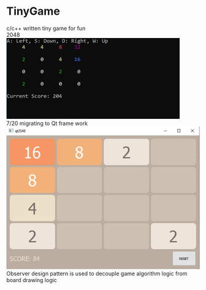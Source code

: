 # TinyGame
c/c++ written tiny game for fun  
2048  
![alt text](https://github.com/hancockyang/TinyGame/blob/main/2048/2048-2.PNG)   
7/20 migrating to Qt frame work
![alt text](https://github.com/hancockyang/TinyGame/blob/main/2048/2048-1.PNG)   
Observer design pattern is used to decouple game algorithm logic from board drawing logic   
